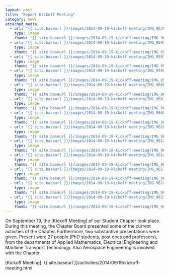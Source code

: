 ```yaml
---
layout: post
title: "Report Kickoff Meeting"
category: news
attached_media:
  - url: "{{ site.baseurl }}/images/2014-09-19-kickoff-meeting/IMG_9630.jpg"
    type: image
    thumb: "{{ site.baseurl }}/images/2014-09-19-kickoff-meeting/IMG_9630-thumb.jpg"
  - url: "{{ site.baseurl }}/images/2014-09-19-kickoff-meeting/IMG_9595.jpg"
    type: image
    thumb: "{{ site.baseurl }}/images/2014-09-19-kickoff-meeting/IMG_9595-thumb.jpg"
  - url: "{{ site.baseurl }}/images/2014-09-19-kickoff-meeting/IMG_9597.jpg"
    type: image
    thumb: "{{ site.baseurl }}/images/2014-09-19-kickoff-meeting/IMG_9597-thumb.jpg"
  - url: "{{ site.baseurl }}/images/2014-09-19-kickoff-meeting/IMG_9599.jpg"
    type: image
    thumb: "{{ site.baseurl }}/images/2014-09-19-kickoff-meeting/IMG_9599-thumb.jpg"
  - url: "{{ site.baseurl }}/images/2014-09-19-kickoff-meeting/IMG_9600.jpg"
    type: image
    thumb: "{{ site.baseurl }}/images/2014-09-19-kickoff-meeting/IMG_9600-thumb.jpg"
  - url: "{{ site.baseurl }}/images/2014-09-19-kickoff-meeting/IMG_9601.jpg"
    type: image
    thumb: "{{ site.baseurl }}/images/2014-09-19-kickoff-meeting/IMG_9601-thumb.jpg"
  - url: "{{ site.baseurl }}/images/2014-09-19-kickoff-meeting/IMG_9608.jpg"
    type: image
    thumb: "{{ site.baseurl }}/images/2014-09-19-kickoff-meeting/IMG_9608-thumb.jpg"
  - url: "{{ site.baseurl }}/images/2014-09-19-kickoff-meeting/IMG_9610.jpg"
    type: image
    thumb: "{{ site.baseurl }}/images/2014-09-19-kickoff-meeting/IMG_9610-thumb.jpg"
  - url: "{{ site.baseurl }}/images/2014-09-19-kickoff-meeting/IMG_9612.jpg"
    type: image
    thumb: "{{ site.baseurl }}/images/2014-09-19-kickoff-meeting/IMG_9612-thumb.jpg"
  - url: "{{ site.baseurl }}/images/2014-09-19-kickoff-meeting/IMG_9614.jpg"
    type: image
    thumb: "{{ site.baseurl }}/images/2014-09-19-kickoff-meeting/IMG_9614-thumb.jpg"
  - url: "{{ site.baseurl }}/images/2014-09-19-kickoff-meeting/IMG_9617.jpg"
    type: image
    thumb: "{{ site.baseurl }}/images/2014-09-19-kickoff-meeting/IMG_9617-thumb.jpg"
  - url: "{{ site.baseurl }}/images/2014-09-19-kickoff-meeting/IMG_9624.jpg"
    type: image
    thumb: "{{ site.baseurl }}/images/2014-09-19-kickoff-meeting/IMG_9624-thumb.jpg"
  - url: "{{ site.baseurl }}/images/2014-09-19-kickoff-meeting/IMG_9631.jpg"
    type: image
    thumb: "{{ site.baseurl }}/images/2014-09-19-kickoff-meeting/IMG_9631-thumb.jpg"
---
```


On September 19, the [Kickoff Meeting] of our Student Chapter took place.
During this meeting, the Chapter Board presented some of the current activities
of the Chapter.  Furthermore, two substantive presentations were given.
Present were 27 people (PhD students, post docs and professors), from the
departments of Applied Mathematics, Electrical Engineering and Maritime
Transport Technology.  Also Aerospace Engineering is involved with the Chapter.

[Kickoff Meeting]: {{ site.baseurl }}/activities/2014/09/19/kickoff-meeting.html
